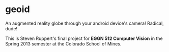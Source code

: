 # geoid

An augmented reality globe through your android device's camera! Radical, dude!

This is Steven Ruppert's final project for **EGGN 512 Computer Vision** in the Spring 2013 semester at the Colorado School of Mines.
